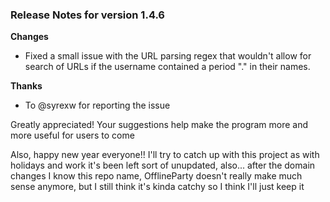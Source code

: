 ### Release Notes for version 1.4.6

**Changes**

- Fixed a small issue with the URL parsing regex that wouldn't allow for search of URLs if the username contained a period "." in their names.

**Thanks**

- To @syrexw for reporting the issue

Greatly appreciated! Your suggestions help make the program more and more useful for users to come

Also, happy new year everyone!! I'll try to catch up with this project as with holidays and work it's been left sort of unupdated, also... after the domain changes I know this repo name, OfflineParty doesn't really make much sense anymore, but I still think it's kinda catchy so I think I'll just keep it

